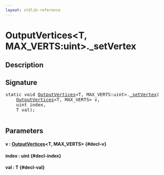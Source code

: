 ```yaml
---
layout: stdlib-reference
---
```


# OutputVertices\<T, MAX\_VERTS:uint\>\.\_setVertex

## Description





## Signature 

<pre>
<span class='code_keyword'>static</span> <span class="code_keyword">void</span> <a href="/stdlib-reference/types/OutputVertices/index" class="code_type">OutputVertices</a>&lt;<span class="code_type">T</span>, MAX_VERTS:<span class="code_keyword">uint</span>&gt;.<a href="/stdlib-reference/types/OutputVertices/setVertex">_setVertex</a>(
    <a href="/stdlib-reference/types/OutputVertices/index" class="code_type">OutputVertices</a>&lt;<span class="code_type">T</span>, MAX_VERTS&gt; <span class='code_param'>v</span>,
    <span class="code_keyword">uint</span> <span class='code_param'>index</span>,
    <span class="code_type">T</span> <span class='code_param'>val</span>);

</pre>

## Parameters

#### v  : [OutputVertices](/stdlib-reference/types/OutputVertices/index)\<T, MAX\_VERTS\> {#decl-v}
#### index  : uint {#decl-index}
#### val  : T {#decl-val}

